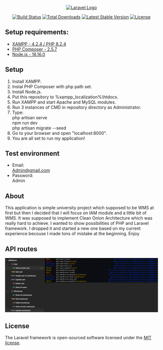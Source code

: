 <p align="center"><a href="https://laravel.com" target="_blank"><img src="https://raw.githubusercontent.com/laravel/art/master/logo-lockup/5%20SVG/2%20CMYK/1%20Full%20Color/laravel-logolockup-cmyk-red.svg" width="400" alt="Laravel Logo"></a></p>

<p align="center">
<a href="https://github.com/laravel/framework/actions"><img src="https://github.com/laravel/framework/workflows/tests/badge.svg" alt="Build Status"></a>
<a href="https://packagist.org/packages/laravel/framework"><img src="https://img.shields.io/packagist/dt/laravel/framework" alt="Total Downloads"></a>
<a href="https://packagist.org/packages/laravel/framework"><img src="https://img.shields.io/packagist/v/laravel/framework" alt="Latest Stable Version"></a>
<a href="https://packagist.org/packages/laravel/framework"><img src="https://img.shields.io/packagist/l/laravel/framework" alt="License"></a>
</p>

## Setup requirements:

- [XAMPP - 4.2.4 / PHP 8.2.4](https://sourceforge.net/projects/xampp/files/XAMPP%20Windows/8.2.4/xampp-windows-x64-8.2.4-0-VS16-installer.exe)
- [PHP Composer - 2.5.7](https://getcomposer.org/Composer-Setup.exe)
- [Node.js - 18.16.0](https://nodejs.org/dist/v18.16.0/node-v18.16.0-x64.msi)

## Setup

1. Install XAMPP.
2. Instal PHP Composer with php path set.
3. Install Node.js.
4. Put this repository to %xampp_localization%\htdocs.
5. Run XAMPP and start Apache and MySQL modules.
6. Run 3 instances of CMD in repository directory as Administrator.
7. Type:
    <br> php artisan serve
    <br> npm run dev
    <br> php artisan migrate --seed
8. Go to your browser and open "localhost:8000".
9. You are all set to run my application!

## Test environment 

- Email: <br> Admin@gmail.com
- Password: <br> Admin

## About

This application is simple university project which supposed to be WMS at first but then I decided that I will focus on IAM module and a little bit of WMS. It was supposed to implement Clean Onion Architecture which was really hard to achieve. I wanted to show possibilities of PHP and Laravel framework. I dropped it and started a new one based on my current experience becouse I made tons of mistake at the beginning. Enjoy

## API routes

![Example Image](1.png)

## License

The Laravel framework is open-sourced software licensed under the [MIT license](https://opensource.org/licenses/MIT).
